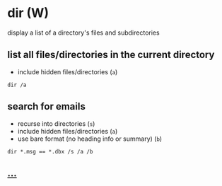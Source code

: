 # dir (W)

display a list of a directory's files and subdirectories

## list all files/directories in the current directory

* include hidden files/directories (`a`)

```
dir /a
```

## search for emails

* recurse into directories (`s`)
* include hidden files/directories (`a`)
* use bare format (no heading info or summary) (`b`)

```
dir *.msg == *.dbx /s /a /b
```

## [...](https://www.computerhope.com/dirhlp.htm)

